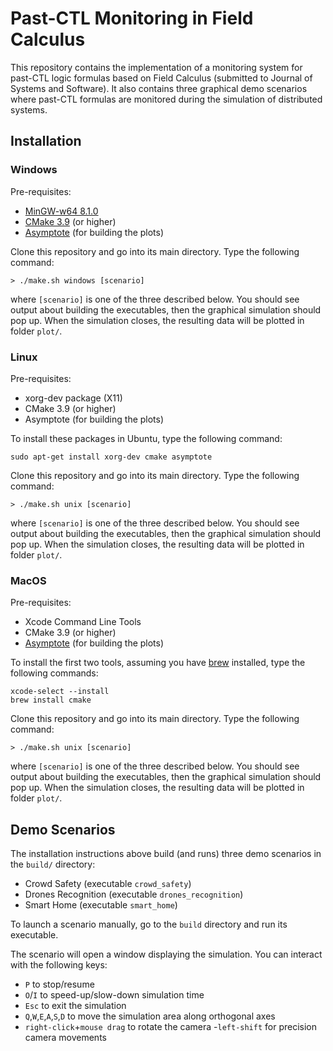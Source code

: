 # Past-CTL Monitoring in Field Calculus

This repository contains the implementation of a monitoring system for past-CTL logic formulas based on Field Calculus (submitted to Journal of Systems and Software). It also contains three graphical demo scenarios where past-CTL formulas are monitored during the simulation of distributed systems.

## Installation

### Windows

Pre-requisites:
- [MinGW-w64 8.1.0](http://mingw-w64.org)
- [CMake 3.9](https://cmake.org) (or higher)
- [Asymptote](http://asymptote.sourceforge.io) (for building the plots)

Clone this repository and go into its main directory. Type the following command:
```
> ./make.sh windows [scenario]
```
where `[scenario]` is one of the three described below. You should see output about building the executables, then the graphical simulation should pop up. When the simulation closes, the resulting data will be plotted in folder `plot/`.

### Linux

Pre-requisites:
- xorg-dev package (X11)
- CMake 3.9 (or higher)
- Asymptote (for building the plots)

To install these packages in Ubuntu, type the following command:
```
sudo apt-get install xorg-dev cmake asymptote
```

Clone this repository and go into its main directory. Type the following command:
```
> ./make.sh unix [scenario]
```
where `[scenario]` is one of the three described below. You should see output about building the executables, then the graphical simulation should pop up. When the simulation closes, the resulting data will be plotted in folder `plot/`.

### MacOS

Pre-requisites:
- Xcode Command Line Tools
- CMake 3.9 (or higher)
- [Asymptote](http://asymptote.sourceforge.io) (for building the plots)

To install the first two tools, assuming you have [brew](https://brew.sh) installed, type the following commands:
```
xcode-select --install
brew install cmake
```

Clone this repository and go into its main directory. Type the following command:
```
> ./make.sh unix [scenario]
```
where `[scenario]` is one of the three described below. You should see output about building the executables, then the graphical simulation should pop up. When the simulation closes, the resulting data will be plotted in folder `plot/`.

## Demo Scenarios

The installation instructions above build (and runs) three demo scenarios in the `build/` directory:
- Crowd Safety (executable `crowd_safety`)
- Drones Recognition (executable `drones_recognition`)
- Smart Home (executable `smart_home`)

To launch a scenario manually, go to the `build` directory and run its executable.

The scenario will open a window displaying the simulation. You can interact with the following keys:
- ```P``` to stop/resume
- ```O```/```I``` to speed-up/slow-down simulation time
- ```Esc``` to exit the simulation
- ```Q```,```W```,```E```,```A```,```S```,```D``` to move the simulation area along orthogonal axes
- ```right-click```+```mouse drag``` to rotate the camera
-```left-shift``` for precision camera movements
